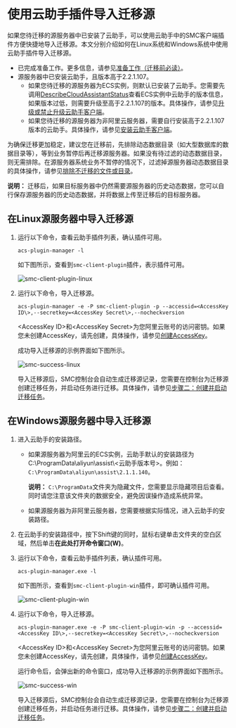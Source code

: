 # 使用云助手插件导入迁移源

如果您待迁移的源服务器中已安装了云助手，可以使用云助手中的SMC客户端插件方便快捷地导入迁移源。本文分别介绍如何在Linux系统和Windows系统中使用云助手插件导入迁移源。

-   已完成准备工作。更多信息，请参见[准备工作（迁移前必读）](/intl.zh-CN/用户指南/准备工作（迁移前必读）.md)。
-   源服务器中已安装云助手，且版本高于2.2.1.107。
    -   如果您待迁移的源服务器为ECS实例，则默认已安装了云助手。您需要先调用[DescribeCloudAssistantStatus](/intl.zh-CN/API参考/云助手/DescribeCloudAssistantStatus.md)查看ECS实例中云助手的版本信息，如果版本过低，则需要升级至高于2.2.1.107的版本。具体操作，请参见[升级或禁止升级云助手客户端](/intl.zh-CN/运维与监控/云助手/配置云助手客户端/升级或禁止升级云助手客户端.md)。
    -   如果您待迁移的源服务器为非阿里云服务器，需要自行安装高于2.2.1.107版本的云助手。具体操作，请参见[安装云助手客户端](/intl.zh-CN/运维与监控/云助手/配置云助手客户端/安装云助手客户端.md)。

为确保迁移更加稳定，建议您在迁移前，先排除动态数据目录（如大型数据库的数据目录等），等到业务暂停后再迁移源服务器。如果没有待过滤的动态数据目录，则无需排除。在源服务器系统业务不暂停的情况下，过滤掉源服务器动态数据目录的具体操作，请参见[排除不迁移的文件或目录](/intl.zh-CN/用户指南/步骤一：导入迁移源.md)。

**说明：** 迁移后，如果目标服务器中仍然需要源服务器的历史动态数据，您可以自行保存源服务器的历史动态数据，并将数据上传至迁移后的目标服务器。

## 在Linux源服务器中导入迁移源

1.  运行以下命令，查看云助手插件列表，确认插件可用。

    ```
    acs-plugin-manager -l
    ```

    如下图所示，查看到`smc-client-plugin`插件，表示插件可用。

    ![smc-client-plugin-linux](https://static-aliyun-doc.oss-accelerate.aliyuncs.com/assets/img/zh-CN/2256658161/p264940.png)

2.  运行以下命令，导入迁移源。

    ```
    acs-plugin-manager -e -P smc-client-plugin -p --accessid=<AccessKey ID\>,--secretkey=<AccessKey Secret\>,--nocheckversion
    ```

    <AccessKey ID\>和<AccessKey Secret\>为您阿里云账号的访问密钥。如果您未创建AccessKey，请先创建，具体操作，请参见[创建AccessKey]()。

    成功导入迁移源的示例界面如下图所示。

    ![smc-success-linux](https://static-aliyun-doc.oss-accelerate.aliyuncs.com/assets/img/zh-CN/2256658161/p264964.png)

    导入迁移源后，SMC控制台会自动生成迁移源记录，您需要在控制台为迁移源创建迁移任务，并启动任务进行迁移。具体操作，请参见[步骤二：创建并启动迁移任务](/intl.zh-CN/用户指南/步骤二：创建并启动迁移任务.md)。


## 在Windows源服务器中导入迁移源

1.  进入云助手的安装路径。

    -   如果源服务器为阿里云的ECS实例，云助手默认的安装路径为C:\\ProgramData\\aliyun\\assist\\<云助手版本号\>。例如：`C:\ProgramData\aliyun\assist\2.1.1.140`。

        **说明：** `C:\ProgramData`文件夹为隐藏文件，您需要显示隐藏项目后查看。同时请您注意该文件夹的数据安全，避免因误操作造成系统异常。

    -   如果源服务器为非阿里云服务器，您需要根据实际情况，进入云助手的安装路径。
2.  在云助手的安装路径中，按下Shift键的同时，鼠标右键单击文件夹的空白区域，然后单击**在此处打开命令窗口\(W\)**。

3.  运行以下命令，查看云助手插件列表，确认插件可用。

    ```
    acs-plugin-manager.exe -l
    ```

    如下图所示，查看到`smc-client-plugin-win`插件，即可确认插件可用。

    ![smc-client-plugin-win](https://static-aliyun-doc.oss-accelerate.aliyuncs.com/assets/img/zh-CN/2256658161/p264981.png)

4.  运行以下命令，导入迁移源。

    ```
    acs-plugin-manager.exe -e -P smc-client-plugin-win -p --accessid=<AccessKey ID\>,--secretkey=<AccessKey Secret\>,--nocheckversion
    ```

    <AccessKey ID\>和<AccessKey Secret\>为您阿里云账号的访问密钥。如果您未创建AccessKey，请先创建，具体操作，请参见[创建AccessKey]()。

    运行命令后，会弹出新的命令窗口，成功导入迁移源的示例界面如下图所示。

    ![smc-success-win](https://static-aliyun-doc.oss-accelerate.aliyuncs.com/assets/img/zh-CN/2256658161/p264983.png)

    导入迁移源后，SMC控制台会自动生成迁移源记录，您需要在控制台为迁移源创建迁移任务，并启动任务进行迁移。具体操作，请参见[步骤二：创建并启动迁移任务](/intl.zh-CN/用户指南/步骤二：创建并启动迁移任务.md)。


